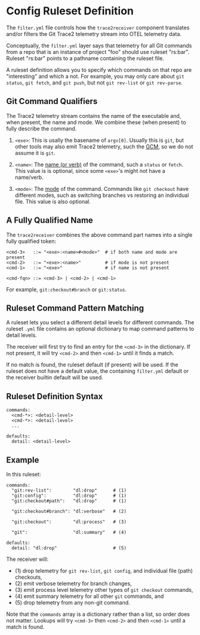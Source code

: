 # Config Ruleset Definition

The `filter.yml` file controls how the `trace2receiver` component
translates and/or filters the Git Trace2 telemetry stream into OTEL
telemetry data.

Conceptually, the `filter.yml` layer says that telemetry for all Git
commands from a repo that is an instance of project "foo" should use
ruleset "rs:bar".  Ruleset "rs:bar" points to a pathname containing
the ruleset file.

A ruleset definition allows you to specify which commands on that repo
are "interesting" and which a not.  For example, you may only care
about `git status`, `git fetch`, and `git push`, but not `git
rev-list` or `git rev-parse`.



## Git Command Qualifiers

The Trace2 telemetry stream contains the name of the executable
and, when present, the name and mode.  We combine these (when
present) to fully describe the command.

1. `<exe>`: This is usally the basename of `argv[0]`.  Usually this is
`git`, but other tools may also emit Trace2 telemetry, such the
[GCM](https://github.com/git-ecosystem/git-credential-manager),
so we do not assume it is `git`.

2. `<name>`: The
[name (or verb)](https://git-scm.com/docs/api-trace2#Documentation/technical/api-trace2.txt-codecmdnamecode)
of the command, such a `status` or `fetch`.  This value is is
optional, since some `<exe>`'s might not have a name/verb.

3. `<mode>`: The
[mode](https://git-scm.com/docs/api-trace2#Documentation/technical/api-trace2.txt-codecmdmodecode)
of the command.  Commands like `git checkout` have different modes,
such as switching branches vs restoring an individual file.  This
value is also optional.



## A Fully Qualified Name

The `trace2receiver` combines the above command part names into a
single fully qualified token:

```
<cmd-3>   ::= "<exe>:<name>#<mode>"  # if both name and mode are present
<cmd-2>   ::= "<exe>:<name>"         # if mode is not present
<cmd-1>   ::= "<exe>"                # if name is not present

<cmd-fqn> ::= <cmd-3> | <cmd-2> | <cmd-1>
```

For example, `git:checkout#branch` or `git:status`.



## Ruleset Command Pattern Matching

A ruleset lets you select a different detail levels for different
commands.  The ruleset `.yml` file contains an optional dictionary
to map command patterns to detail levels.

The receiver will first try to find an entry for the `<cmd-3>`
in the dictionary.  If not present, it will try `<cmd-2>` and
then `<cmd-1>` until it finds a match.

If no match is found, the ruleset default (if present) will be used.
If the ruleset does not have a default value, the containing
`filter.yml` default or the receiver builtin default will be used.



##  Ruleset Definition Syntax

```
commands:
  <cmd-*>: <detail-level>
  <cmd-*>: <detail-level>
  ...

defaults:
  detail: <detail-level>
```



## Example

In this ruleset:

```
commands:
  "git:rev-list":        "dl:drop"      # (1)
  "git:config":          "dl:drop"      # (1)
  "git:checkout#path":   "dl:drop"      # (1)

  "git:checkout#branch": "dl:verbose"   # (2)

  "git:checkout":        "dl:process"   # (3)

  "git":                 "dl:summary"   # (4)

defaults:
  detail: "dl:drop"                     # (5)
```

The receiver will:
* (1) drop telemetry for `git rev-list`, `git config`, and individual
file (path) checkouts,
* (2) emit verbose telemetry for branch changes,
* (3) emit process level telemetry other types of `git checkout` commands,
* (4) emit summary telemetry for all other `git` commands, and
* (5) drop telemetry from any non-git command.

Note that the `commands` array is a dictionary rather than a list, so
order does not matter.  Lookups will try `<cmd-3>` then `<cmd-2>` and
then `<cmd-1>` until a match is found.



